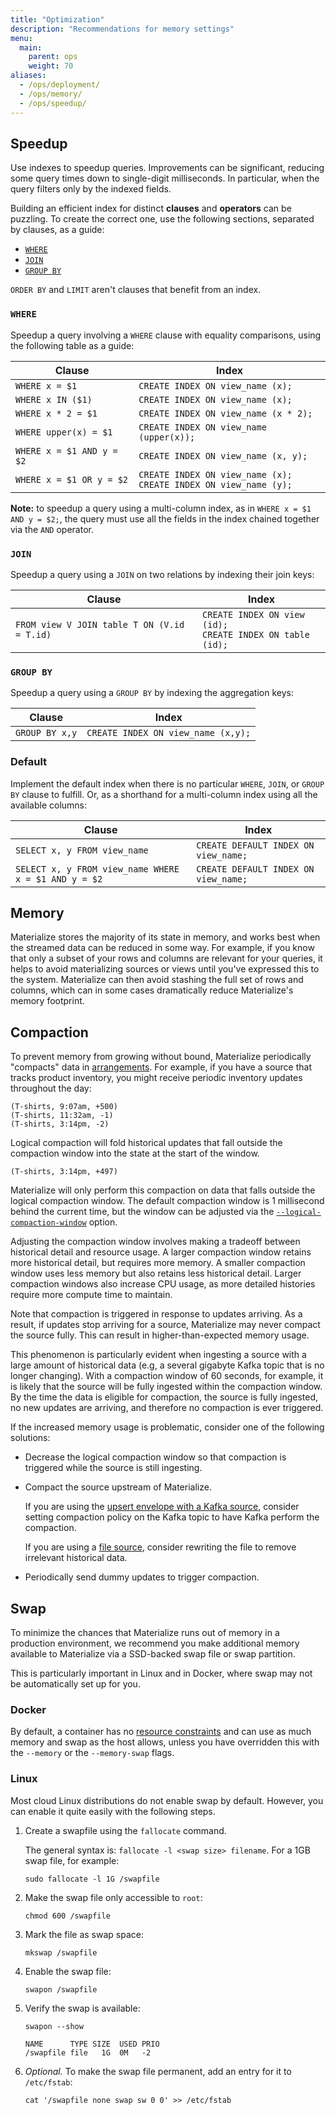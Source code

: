 ```yaml
---
title: "Optimization"
description: "Recommendations for memory settings"
menu:
  main:
    parent: ops
    weight: 70
aliases:
  - /ops/deployment/
  - /ops/memory/
  - /ops/speedup/
---
```


## Speedup

Use indexes to speedup queries. Improvements can be significant, reducing some query times down to single-digit milliseconds. In particular, when the query filters only by the indexed fields.

Building an efficient index for distinct **clauses** and **operators** can be puzzling. To create the correct one, use the following sections, separated by clauses, as a guide:

* [`WHERE`](#where)
* [`JOIN`](#join)
* [`GROUP BY`](#group-by)

`ORDER BY` and `LIMIT` aren't clauses that benefit from an index.

### `WHERE`
Speedup a query involving a `WHERE` clause with equality comparisons, using the following table as a guide:

Clause                    | Index                                                                   |
--------------------------|-------------------------------------------------------------------------|
`WHERE x = $1`            | `CREATE INDEX ON view_name (x);`                                        |
`WHERE x IN ($1)`         | `CREATE INDEX ON view_name (x);`                                        |
`WHERE x * 2 = $1`        | `CREATE INDEX ON view_name (x * 2);`                                    |
`WHERE upper(x) = $1`     | `CREATE INDEX ON view_name (upper(x));`                                 |
`WHERE x = $1 AND y = $2` | `CREATE INDEX ON view_name (x, y);`                                     |
`WHERE x = $1 OR y = $2`  | `CREATE INDEX ON view_name (x);`<br /> `CREATE INDEX ON view_name (y);` |

**Note:** to speedup a query using a multi-column index, as in `WHERE x = $1 AND y = $2;`, the query must use all the fields in the index chained together via the `AND` operator.

### `JOIN`
Speedup a query using a `JOIN` on two relations by indexing their join keys:

Clause                                      | Index                                                                       |
--------------------------------------------|-----------------------------------------------------------------------------|
`FROM view V JOIN table T ON (V.id = T.id)` | `CREATE INDEX ON view (id);` <br /> `CREATE INDEX ON table (id);`           |

### `GROUP BY`
Speedup a query using a `GROUP BY` by indexing the aggregation keys:

Clause          | Index                             |
----------------|-----------------------------------|
`GROUP BY x,y`  | `CREATE INDEX ON view_name (x,y);`|

### Default

Implement the default index when there is no particular `WHERE`, `JOIN`, or `GROUP BY` clause to fulfill. Or, as a shorthand for a multi-column index using all the available columns:

Clause                                               | Index                                |
-----------------------------------------------------|--------------------------------------|
`SELECT x, y FROM view_name`                         | `CREATE DEFAULT INDEX ON view_name;` |
`SELECT x, y FROM view_name WHERE x = $1 AND y = $2` | `CREATE DEFAULT INDEX ON view_name;` |


## Memory

Materialize stores the majority of its state in memory, and works best when the
streamed data can be reduced in some way. For example, if you know that only a
subset of your rows and columns are relevant for your queries, it helps to avoid
materializing sources or views until you've expressed this to the system.
Materialize can then avoid stashing the full set of rows and columns, which can
in some cases dramatically reduce Materialize's memory footprint.

## Compaction

To prevent memory from growing without bound, Materialize periodically
"compacts" data in [arrangements](/overview/arrangements). For
example, if you have a source that tracks product inventory, you might receive
periodic inventory updates throughout the day:

```
(T-shirts, 9:07am, +500)
(T-shirts, 11:32am, -1)
(T-shirts, 3:14pm, -2)
```

Logical compaction will fold historical updates that fall outside the compaction
window into the state at the start of the window.

```
(T-shirts, 3:14pm, +497)
```

Materialize will only perform this compaction on data that falls outside the
logical compaction window. The default compaction window is 1 millisecond behind
the current time, but the window can be adjusted via the
[`--logical-compaction-window`](/cli/#compaction-window) option.

Adjusting the compaction window involves making a tradeoff between historical
detail and resource usage. A larger compaction window retains more historical
detail, but requires more memory. A smaller compaction window uses less memory
but also retains less historical detail. Larger compaction windows also increase
CPU usage, as more detailed histories require more compute time to maintain.

Note that compaction is triggered in response to updates arriving. As a result,
if updates stop arriving for a source, Materialize may never compact the source
fully. This can result in higher-than-expected memory usage.

This phenomenon is particularly evident when ingesting a source with a large
amount of historical data (e.g, a several gigabyte Kafka topic that is no longer
changing). With a compaction window of 60 seconds, for example, it is likely that
the source will be fully ingested within the compaction window. By the time the
data is eligible for compaction, the source is fully ingested, no new updates
are arriving, and therefore no compaction is ever triggered.

If the increased memory usage is problematic, consider one of the following
solutions:

  * Decrease the logical compaction window so that compaction is triggered while
    the source is still ingesting.

  * Compact the source upstream of Materialize.

    If you are using the [upsert envelope with a Kafka
    source](/sql/create-source/kafka/#handling-upserts), consider
    setting compaction policy on the Kafka topic to have Kafka perform the
    compaction.

    If you are using a [file source](/sql/create-source/text-file), consider
    rewriting the file to remove irrelevant historical data.

  * Periodically send dummy updates to trigger compaction.

## Swap

To minimize the chances that Materialize runs out of memory in a production
environment, we recommend you make additional memory available to Materialize
via a SSD-backed swap file or swap partition.

This is particularly important in Linux and in Docker, where swap may not be
automatically set up for you.

### Docker

By default, a container has no [resource
constraints](https://docs.docker.com/config/containers/resource_constraints/)
and can use as much memory and swap as the host allows, unless you have
overridden this with the `--memory` or the `--memory-swap` flags.

### Linux

Most cloud Linux distributions do not enable swap by default. However, you can
enable it quite easily with the following steps.

1. Create a swapfile using the `fallocate` command.

   The general syntax is: `fallocate -l <swap size> filename`. For a 1GB swap
   file, for example:

    ```shell
    sudo fallocate -l 1G /swapfile
    ```

1. Make the swap file only accessible to `root`:

    ```shell
    chmod 600 /swapfile
    ```

1. Mark the file as swap space:

   ```shell
   mkswap /swapfile
   ```

1. Enable the swap file:

    ```shell
    swapon /swapfile
    ```

1. Verify the swap is available:

    ```shell
    swapon --show
    ```
    ```ignore
    NAME      TYPE SIZE  USED PRIO
    /swapfile file   1G  0M   -2
    ```

1. *Optional.* To make the swap file permanent, add an entry for it to
  `/etc/fstab`:

     ```shell
     cat '/swapfile none swap sw 0 0' >> /etc/fstab
     ```
